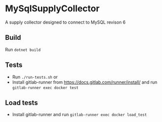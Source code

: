 # MySqlSupplyCollector
A supply collector designed to connect to MySQL
revison 6
## Build
Run `dotnet build`

## Tests
* Run `./run-tests.sh` or
* Install gitlab-runner from https://docs.gitlab.com/runner/install/ and run `gitlab-runner exec docker test`

## Load tests
* Install gitlab-runner and run `gitlab-runner exec docker load_test`
